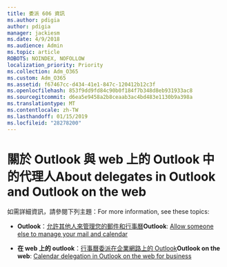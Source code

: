 ```yaml
---
title: 委派 606 資訊
ms.author: pdigia
author: pdigia
manager: jackiesm
ms.date: 4/9/2018
ms.audience: Admin
ms.topic: article
ROBOTS: NOINDEX, NOFOLLOW
localization_priority: Priority
ms.collection: Adm_O365
ms.custom: Adm_O365
ms.assetid: f67467cc-d434-41e1-847c-120412b12c3f
ms.openlocfilehash: 853f9dd9fd84c90b0f184f7b348d8eb931933ac8
ms.sourcegitcommit: d6ea5e9458a2b8ceaab3ac4bd483e1130b9a398a
ms.translationtype: MT
ms.contentlocale: zh-TW
ms.lasthandoff: 01/15/2019
ms.locfileid: "28278200"
---
```

# <a name="about-delegates-in-outlook-and-outlook-on-the-web"></a><span data-ttu-id="af072-102">關於 Outlook 與 web 上的 Outlook 中的代理人</span><span class="sxs-lookup"><span data-stu-id="af072-102">About delegates in Outlook and Outlook on the web</span></span>

<span data-ttu-id="af072-103">如需詳細資訊，請參閱下列主題：</span><span class="sxs-lookup"><span data-stu-id="af072-103">For more information, see these topics:</span></span>
  
- <span data-ttu-id="af072-104">**Outlook**：[允許其他人來管理您的郵件和行事曆](https://support.office.com/article/41C40C04-3BD1-4D22-963A-28EAFEC25926)</span><span class="sxs-lookup"><span data-stu-id="af072-104">**Outlook**: [Allow someone else to manage your mail and calendar](https://support.office.com/article/41C40C04-3BD1-4D22-963A-28EAFEC25926)</span></span>
    
- <span data-ttu-id="af072-105">**在 web 上的 outlook**：[行事曆委派在企業網路上的 Outlook](https://support.office.com/article/532e6410-ee80-42b5-9b1b-a09345ccef1b)</span><span class="sxs-lookup"><span data-stu-id="af072-105">**Outlook on the web**: [Calendar delegation in Outlook on the web for business](https://support.office.com/article/532e6410-ee80-42b5-9b1b-a09345ccef1b)</span></span>
    

